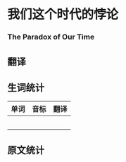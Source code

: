 # 我们这个时代的悖论
### The Paradox of Our Time

## 翻译

## 生词统计
| 单词 | 音标 | 翻译 |
|-|-|-|
|  |  |  |
|  |  |  |
|  |  |  |
|  |  |  |
|  |  |  |


## 原文统计





<src-rtyAudio :src="'https://rtyxmd.gitee.io/rtyresources2019/2019-November/The%20Paradox%20of%20Our%20Time.mp3'"></src-rtyAudio>
